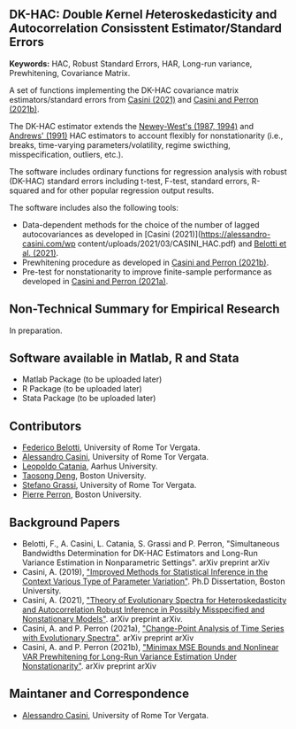 ## DK-HAC: *D*ouble *K*ernel *H*eteroskedasticity and *A*utocorrelation *C*onsisstent Estimator/Standard Errors 

**Keywords:** HAC, Robust Standard Errors, HAR, Long-run variance, Prewhitening, Covariance Matrix.

A set of functions implementing the DK-HAC covariance matrix estimators/standard errors from [Casini (2021)](https://alessandro-casini.com/wp-content/uploads/2021/03/CASINI_HAC.pdf) and [Casini and Perron (2021b)](https://alessandro-casini.com/wp-content/uploads/2021/03/CASINI_PERRON_DKHAC_Prewhitening.pdf). 

The DK-HAC estimator extends the [Newey-West's (1987, 1994)](https://en.wikipedia.org/wiki/Newey%E2%80%93West_estimator) and [Andrews' (1991)](https://www.jstor.org/stable/2938229?seq=1) HAC estimators to account flexibly for nonstationarity (i.e., breaks, time-varying parameters/volatility, regime swicthing, misspecification, outliers, etc.).

The software includes ordinary functions for regression analysis with robust (DK-HAC) standard errors including t-test, F-test, standard errors, R-squared and for other popular regression output results.

The software includes also the following tools:
* Data-dependent methods for the choice of the number of lagged autocovariances as developed in [Casini (2021)](https://alessandro-casini.com/wp content/uploads/2021/03/CASINI_HAC.pdf) and [Belotti et al. (2021)](https://alessandro-casini.com/research/). 
* Prewhitening procedure as developed in [Casini and Perron (2021b)](https://alessandro-casini.com/wp-content/uploads/2021/03/CASINI_PERRON_DKHAC_Prewhitening.pdf).
* Pre-test for nonstationarity to improve finite-sample performance as developed in [Casini and Perron (2021a)](https://alessandro-casini.com/wp-content/uploads/2021/03/CASINI_PERRON_Change-Point_Spectrum_SLS.pdf).

## Non-Technical Summary for Empirical Research
In preparation.

## Software available in Matlab, R and Stata

* Matlab Package (to be uploaded later)
* R Package (to be uploaded later)
* Stata Package (to be uploaded later)

## Contributors
* [Federico Belotti](https://economia.uniroma2.it/faculty/333/belotti-federico), University of Rome Tor Vergata.
* [Alessandro Casini](https://alessandro-casini.com), University of Rome Tor Vergata.
* [Leopoldo Catania](https://pure.au.dk/portal/en/persons/id(5d29f2ff-3942-4a3d-a74d-006b55ae3836).html), Aarhus University.
* [Taosong Deng](https://tsdeng.mystrikingly.com/), Boston University.
* [Stefano Grassi](https://economia.uniroma2.it/faculty/412/grassi-stefano), University of Rome Tor Vergata.
* [Pierre Perron](http://blogs.bu.edu/perron/), Boston University.

## Background Papers
* Belotti, F., A. Casini, L. Catania, S. Grassi and P. Perron, "Simultaneous Bandwidths Determination for DK-HAC Estimators and Long-Run Variance Estimation in Nonparametric Settings". arXiv preprint arXiv 
* Casini, A. (2019), ["Improved Methods for Statistical Inference in the Context Various Type of Parameter Variation"](https://open.bu.edu/handle/2144/38750). Ph.D Dissertation, Boston University.
* Casini, A. (2021), ["Theory of Evolutionary Spectra for Heteroskedasticity and Autocorrelation Robust Inference in Possibly Misspecified and Nonstationary Models"](https://alessandro-casini.com/research/). arXiv preprint arXiv.
* Casini, A. and P. Perron (2021a), ["Change-Point Analysis of Time Series with Evolutionary Spectra"](https://alessandro-casini.com/wp-content/uploads/2021/03/CASINI_PERRON_Change-Point_Spectrum_SLS.pdf). arXiv preprint arXiv 
* Casini, A. and P. Perron (2021b), ["Minimax MSE Bounds and Nonlinear VAR Prewhitening for Long-Run Variance Estimation Under Nonstationarity"](https://alessandro-casini.com/wp-content/uploads/2021/03/CASINI_PERRON_DKHAC_Prewhitening.pdf). arXiv preprint arXiv 

## Maintaner and Correspondence
* [Alessandro Casini](https://alessandro-casini.com), University of Rome Tor Vergata.


